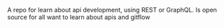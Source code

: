 A repo for learn about api development, using REST or GraphQL. Is open source for all want to learn about apis and gitflow